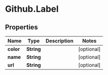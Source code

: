 # Github.Label

## Properties

Name | Type | Description | Notes
------------ | ------------- | ------------- | -------------
**color** | **String** |  | [optional] 
**name** | **String** |  | [optional] 
**url** | **String** |  | [optional] 


